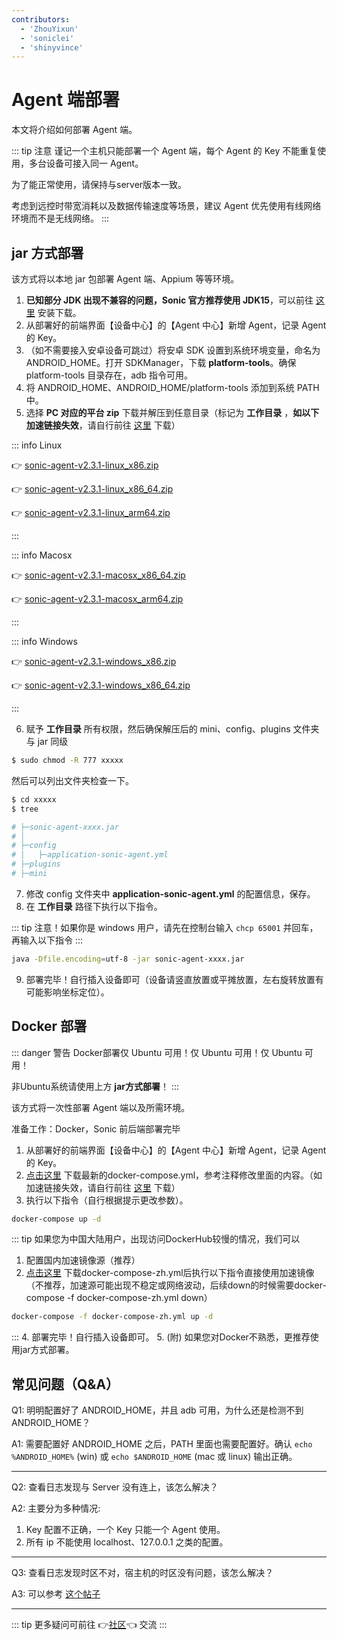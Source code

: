 ```yaml
---
contributors:
  - 'ZhouYixun'
  - 'soniclei'
  - 'shinyvince'
---
```


# Agent 端部署

本文将介绍如何部署 Agent 端。

::: tip 注意
谨记一个主机只能部署一个 Agent 端，每个 Agent 的 Key 不能重复使用，多台设备可接入同一 Agent。

为了能正常使用，请保持与server版本一致。

考虑到远控时带宽消耗以及数据传输速度等场景，建议 Agent 优先使用有线网络环境而不是无线网络。
:::

## jar 方式部署

该方式将以本地 jar 包部署 Agent 端、Appium 等等环境。

1. **已知部分 JDK 出现不兼容的问题，Sonic 官方推荐使用 JDK15**，可以前往 [这里](https://docs.aws.amazon.com/corretto/latest/corretto-15-ug/downloads-list.html) 安装下载。
2. 从部署好的前端界面【设备中心】的【Agent 中心】新增 Agent，记录 Agent 的 Key。
3. （如不需要接入安卓设备可跳过）将安卓 SDK 设置到系统环境变量，命名为 ANDROID_HOME。打开 SDKManager，下载 **platform-tools**。确保 platform-tools 目录存在，adb 指令可用。
4. 将 ANDROID_HOME、ANDROID_HOME/platform-tools 添加到系统 PATH 中。
5. 选择 **PC 对应的平台 zip** 下载并解压到任意目录（标记为 **工作目录** ，**如以下加速链接失效**，请自行前往 <a href="https://github.com/SonicCloudOrg/sonic-agent/releases" target="_blank">这里</a> 下载）

::: info Linux

👉 <a href="https://ghproxy.com/https://github.com/SonicCloudOrg/sonic-agent/releases/download/v2.3.1/sonic-agent-v2.3.1-linux_x86.zip" target="_blank">sonic-agent-v2.3.1-linux_x86.zip</a>

👉 <a href="https://ghproxy.com/https://github.com/SonicCloudOrg/sonic-agent/releases/download/v2.3.1/sonic-agent-v2.3.1-linux_x86_64.zip" target="_blank">sonic-agent-v2.3.1-linux_x86_64.zip</a>

👉 <a href="https://ghproxy.com/https://github.com/SonicCloudOrg/sonic-agent/releases/download/v2.3.1/sonic-agent-v2.3.1-linux_arm64.zip" target="_blank">sonic-agent-v2.3.1-linux_arm64.zip</a>

:::

::: info Macosx

👉 <a href="https://ghproxy.com/https://github.com/SonicCloudOrg/sonic-agent/releases/download/v2.3.1/sonic-agent-v2.3.1-macosx_x86_64.zip" target="_blank">sonic-agent-v2.3.1-macosx_x86_64.zip</a>

👉 <a href="https://ghproxy.com/https://github.com/SonicCloudOrg/sonic-agent/releases/download/v2.3.1/sonic-agent-v2.3.1-macosx_arm64.zip" target="_blank">sonic-agent-v2.3.1-macosx_arm64.zip</a>

:::

::: info Windows

👉 <a href="https://ghproxy.com/https://github.com/SonicCloudOrg/sonic-agent/releases/download/v2.3.1/sonic-agent-v2.3.1-windows_x86.zip" target="_blank">sonic-agent-v2.3.1-windows_x86.zip</a>

👉 <a href="https://ghproxy.com/https://github.com/SonicCloudOrg/sonic-agent/releases/download/v2.3.1/sonic-agent-v2.3.1-windows_x86_64.zip" target="_blank">sonic-agent-v2.3.1-windows_x86_64.zip</a>

:::

6. 赋予 **工作目录** 所有权限，然后确保解压后的 mini、config、plugins 文件夹与 jar 同级

```bash
$ sudo chmod -R 777 xxxxx
```

然后可以列出文件夹检查一下。

```bash
$ cd xxxxx
$ tree

# ├─sonic-agent-xxxx.jar
# │
# ├─config
# │   ├─application-sonic-agent.yml
# ├─plugins
# ├─mini
```

7. 修改 config 文件夹中 **application-sonic-agent.yml** 的配置信息，保存。
8. 在 **工作目录** 路径下执行以下指令。

::: tip
注意！如果你是 windows 用户，请先在控制台输入 `chcp 65001` 并回车，再输入以下指令
:::

```bash
java -Dfile.encoding=utf-8 -jar sonic-agent-xxxx.jar
```

9. 部署完毕！自行插入设备即可（设备请竖直放置或平摊放置，左右旋转放置有可能影响坐标定位）。

## Docker 部署

::: danger 警告
Docker部署仅 Ubuntu 可用！仅 Ubuntu 可用！仅 Ubuntu 可用！

非Ubuntu系统请使用上方 **jar方式部署**！
:::

该方式将一次性部署 Agent 端以及所需环境。

准备工作：Docker，Sonic 前后端部署完毕

1. 从部署好的前端界面【设备中心】的【Agent 中心】新增 Agent，记录 Agent 的 Key。
2. [点击这里](https://ghproxy.com/https://github.com/SonicCloudOrg/sonic-agent/releases/download/v2.3.1/docker-compose.yml) 下载最新的docker-compose.yml，参考注释修改里面的内容。（如加速链接失效，请自行前往 <a href="https://github.com/SonicCloudOrg/sonic-agent/releases" target="_black">这里</a> 下载）
3. 执行以下指令（自行根据提示更改参数）。

```bash
docker-compose up -d
```
::: tip 如果您为中国大陆用户，出现访问DockerHub较慢的情况，我们可以
1. 配置国内加速镜像源（推荐）
2. <a href="https://ghproxy.com/https://github.com/SonicCloudOrg/sonic-agent/releases/download/v2.3.1/docker-compose-zh.yml" target="_blank">点击这里</a> 下载docker-compose-zh.yml后执行以下指令直接使用加速镜像（不推荐，加速源可能出现不稳定或网络波动，后续down的时候需要docker-compose -f docker-compose-zh.yml down）
```bash
docker-compose -f docker-compose-zh.yml up -d
```
:::
4. 部署完毕！自行插入设备即可。
5. (附) 如果您对Docker不熟悉，更推荐使用jar方式部署。

## 常见问题（Q&A）

Q1: 明明配置好了 ANDROID_HOME，并且 adb 可用，为什么还是检测不到 ANDROID_HOME？

A1: 需要配置好 ANDROID_HOME 之后，PATH 里面也需要配置好。确认 `echo %ANDROID_HOME%` (win) 或 `echo $ANDROID_HOME` (mac 或 linux) 输出正确。

---

Q2: 查看日志发现与 Server 没有连上，该怎么解决？

A2: 主要分为多种情况:

1. Key 配置不正确，一个 Key 只能一个 Agent 使用。
2. 所有 ip 不能使用 localhost、127.0.0.1 之类的配置。

---

Q3: 查看日志发现时区不对，宿主机的时区没有问题，该怎么解决？

A3: 可以参考 [这个帖子](https://sonic-cloud.wiki/d/2297)

---

::: tip
更多疑问可前往 👉[社区](https://sonic-cloud.wiki)👈 交流
:::
